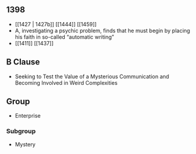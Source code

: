 ## 1398
- [[1427 | 1427b]] [[1444]] [[1459]] 
- A, investigating a psychic problem, finds that he must begin by placing his faith in so-called “automatic writing”
- [[1411]] [[1437]] 

## B Clause
- Seeking to Test the Value of a Mysterious Communication and Becoming Involved in Weird Complexities

## Group
- Enterprise

### Subgroup
- Mystery

